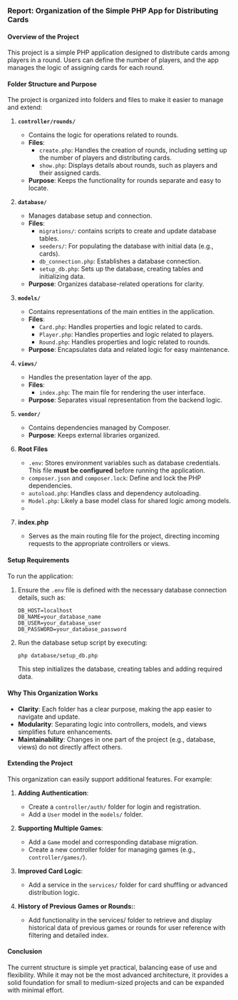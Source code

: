 ### Report: Organization of the Simple PHP App for Distributing Cards

#### **Overview of the Project**

This project is a simple PHP application designed to distribute cards among players in a round. Users can define the number of players, and the app manages the logic of assigning cards for each round.

#### **Folder Structure and Purpose**

The project is organized into folders and files to make it easier to manage and extend:

1. **`controller/rounds/`**

   - Contains the logic for operations related to rounds.
   - **Files**:
     - `create.php`: Handles the creation of rounds, including setting up the number of players and distributing cards.
     - `show.php`: Displays details about rounds, such as players and their assigned cards.
   - **Purpose**: Keeps the functionality for rounds separate and easy to locate.

2. **`database/`**

   - Manages database setup and connection.
   - **Files**:
     - `migrations/`: contains scripts to create and update database tables.
     - `seeders/`: For populating the database with initial data (e.g., cards).
     - `db_connection.php`: Establishes a database connection.
     - `setup_db.php`: Sets up the database, creating tables and initializing data.
   - **Purpose**: Organizes database-related operations for clarity.

3. **`models/`**

   - Contains representations of the main entities in the application.
   - **Files**:
     - `Card.php`: Handles properties and logic related to cards.
     - `Player.php`: Handles properties and logic related to players.
     - `Round.php`: Handles properties and logic related to rounds.
   - **Purpose**: Encapsulates data and related logic for easy maintenance.

5. **`views/`**

   - Handles the presentation layer of the app.
   - **Files**:
     - `index.php`: The main file for rendering the user interface.
   - **Purpose**: Separates visual representation from the backend logic.

6. **`vendor/`**

   - Contains dependencies managed by Composer.
   - **Purpose**: Keeps external libraries organized.

7. **Root Files**

   - `.env`: Stores environment variables such as database credentials. This file **must be configured** before running the application.
   - `composer.json` and `composer.lock`: Define and lock the PHP dependencies.
   - `autoload.php`: Handles class and dependency autoloading.
   - `Model.php`: Likely a base model class for shared logic among models.
   - 
8. **index.php**
   
   - Serves as the main routing file for the project, directing incoming requests to the appropriate controllers or views.
     
#### **Setup Requirements**

To run the application:

1. Ensure the `.env` file is defined with the necessary database connection details, such as:
   ```env
   DB_HOST=localhost
   DB_NAME=your_database_name
   DB_USER=your_database_user
   DB_PASSWORD=your_database_password
   ```
2. Run the database setup script by executing:
   ```bash
   php database/setup_db.php
   ```
   This step initializes the database, creating tables and adding required data.

#### **Why This Organization Works**

- **Clarity**: Each folder has a clear purpose, making the app easier to navigate and update.
- **Modularity**: Separating logic into controllers, models, and views simplifies future enhancements.
- **Maintainability**: Changes in one part of the project (e.g., database, views) do not directly affect others.

#### **Extending the Project**

This organization can easily support additional features. For example:

1. **Adding Authentication**:

   - Create a `controller/auth/` folder for login and registration.
   - Add a `User` model in the `models/` folder.

2. **Supporting Multiple Games**:

   - Add a `Game` model and corresponding database migration.
   - Create a new controller folder for managing games (e.g., `controller/games/`).

3. **Improved Card Logic**:

   - Add a service in the `services/` folder for card shuffling or advanced distribution logic.
  
4. **History of Previous Games or Rounds:**:

   - Add functionality in the services/ folder to retrieve and display historical data of previous games or rounds for user reference with filtering and detailed index.

#### **Conclusion**

The current structure is simple yet practical, balancing ease of use and flexibility. While it may not be the most advanced architecture, it provides a solid foundation for small to medium-sized projects and can be expanded with minimal effort.


